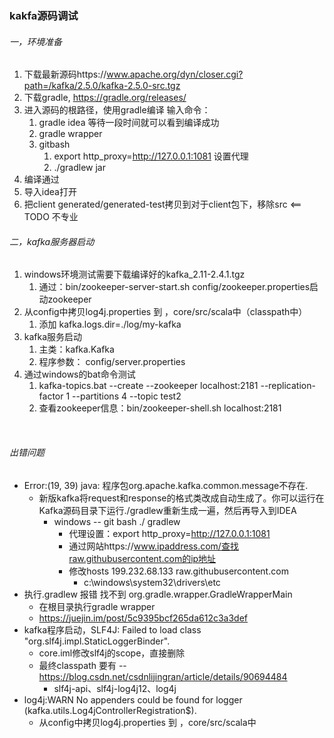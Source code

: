 ###   kakfa源码调试

###### 一，环境准备

1. 下载最新源码https://www.apache.org/dyn/closer.cgi?path=/kafka/2.5.0/kafka-2.5.0-src.tgz
2. 下载gradle, https://gradle.org/releases/
3. 进入源码的根路径，使用gradle编译 输入命令：
   1. gradle idea 等待一段时间就可以看到编译成功
   2. gradle wrapper
   3. gitbash
      1. export http_proxy=http://127.0.0.1:1081  设置代理
      2. ./gradlew jar
4.  编译通过
5. 导入idea打开
6. 把client generated/generated-test拷贝到对于client包下，移除src   <== TODO 不专业



###### 二，kafka服务器启动

1. windows环境测试需要下载编译好的kafka_2.11-2.4.1.tgz
   1. 通过：bin/zookeeper-server-start.sh config/zookeeper.properties启动zookeeper
2. 从config中拷贝log4j.properties  到 ，core/src/scala中（classpath中）
   1. 添加 kafka.logs.dir=./log/my-kafka
3. kafka服务启动
   1. 主类：kafka.Kafka
   2. 程序参数： config/server.properties
4. 通过windows的bat命令测试
   1. kafka-topics.bat --create --zookeeper localhost:2181 --replication-factor 1 --partitions 4 --topic test2
   2.  查看zookeeper信息：bin/zookeeper-shell.sh localhost:2181



​    



######	出错问题

* Error:(19, 39) java: 程序包org.apache.kafka.common.message不存在.
  * 新版kafka将request和response的格式类改成自动生成了。你可以运行在Kafka源码目录下运行./gradlew重新生成一遍，然后再导入到IDEA
    * windows -- git bash  ./ gradlew
      * 代理设置：export http_proxy=http://127.0.0.1:1081
      * 通过网站https://www.ipaddress.com/查找raw.githubusercontent.com的ip地址
      * 修改hosts  199.232.68.133  raw.githubusercontent.com
        * c:\windows\system32\drivers\etc
* 执行.gradlew   报错  找不到 org.gradle.wrapper.GradleWrapperMain
  * 在根目录执行gradle wrapper
  * https://juejin.im/post/5c9395bcf265da612c3a3def
* kafka程序启动，SLF4J: Failed to load class "org.slf4j.impl.StaticLoggerBinder".
  * core.iml修改slf4j的scope，直接删除
  * 最终classpath 要有 -- https://blog.csdn.net/csdnlijingran/article/details/90694484
    * slf4j-api、slf4j-log4j12、log4j 
* log4j:WARN No appenders could be found for logger (kafka.utils.Log4jControllerRegistration$).
  * 从config中拷贝log4j.properties  到 ，core/src/scala中